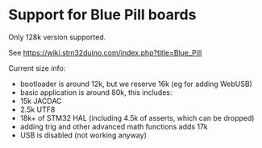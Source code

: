 # Support for Blue Pill boards

Only 128k version supported.

See https://wiki.stm32duino.com/index.php?title=Blue_Pill

Current size info:
* bootloader is around 12k, but we reserve 16k (eg for adding WebUSB)
* basic application is around 80k, this includes:
* 15k JACDAC
* 2.5k UTF8
* 18k+ of STM32 HAL (including 4.5k of asserts, which can be dropped)
* adding trig and other advanced math functions adds 17k
* USB is disabled (not working anyway)
